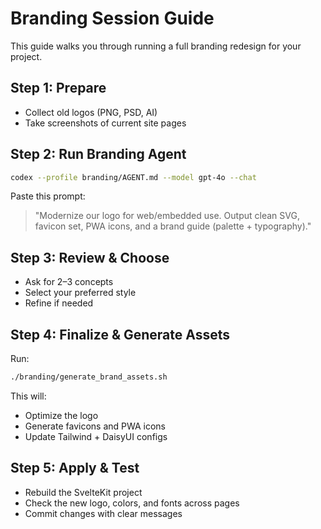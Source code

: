 # Branding Session Guide

This guide walks you through running a full branding redesign for your project.

## Step 1: Prepare
- Collect old logos (PNG, PSD, AI)
- Take screenshots of current site pages

## Step 2: Run Branding Agent
```bash
codex --profile branding/AGENT.md --model gpt-4o --chat
```
Paste this prompt:
> "Modernize our logo for web/embedded use. Output clean SVG, favicon set, PWA icons, and a brand guide (palette + typography)."

## Step 3: Review & Choose
- Ask for 2–3 concepts
- Select your preferred style
- Refine if needed

## Step 4: Finalize & Generate Assets
Run:
```bash
./branding/generate_brand_assets.sh
```
This will:
- Optimize the logo
- Generate favicons and PWA icons
- Update Tailwind + DaisyUI configs

## Step 5: Apply & Test
- Rebuild the SvelteKit project
- Check the new logo, colors, and fonts across pages
- Commit changes with clear messages
